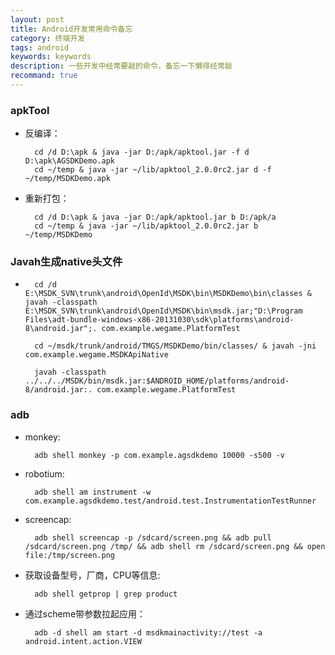 ```yaml
---
layout: post
title: Android开发常用命令备忘
category: 终端开发
tags: android
keywords: keywords
description: 一些开发中经常要敲的命令，备忘一下懒得经常敲
recommand: true
---
```


### apkTool

- 反编译： 
		
		cd /d D:\apk & java -jar D:/apk/apktool.jar -f d D:\apk\AGSDKDemo.apk
		cd ~/temp & java -jar ~/lib/apktool_2.0.0rc2.jar d -f  ~/temp/MSDKDemo.apk

- 重新打包：

		cd /d D:\apk & java -jar D:/apk/apktool.jar b D:/apk/a
		cd ~/temp & java -jar ~/lib/apktool_2.0.0rc2.jar b  ~/temp/MSDKDemo

### Javah生成native头文件

-	
		cd /d E:\MSDK_SVN\trunk\android\OpenId\MSDK\bin\MSDKDemo\bin\classes & javah -classpath E:\MSDK_SVN\trunk\android\OpenId\MSDK\bin\msdk.jar;"D:\Program Files\adt-bundle-windows-x86-20131030\sdk\platforms\android-8\android.jar";. com.example.wegame.PlatformTest
	
		cd ~/msdk/trunk/android/TMGS/MSDKDemo/bin/classes/ & javah -jni com.example.wegame.MSDKApiNative
		
		javah -classpath ../../../MSDK/bin/msdk.jar:$ANDROID_HOME/platforms/android-8/android.jar:. com.example.wegame.PlatformTest
	
### adb

- monkey:

		adb shell monkey -p com.example.agsdkdemo 10000 -s500 -v

- robotium:

		adb shell am instrument -w com.example.agsdkdemo.test/android.test.InstrumentationTestRunner
		
- screencap:

		adb shell screencap -p /sdcard/screen.png && adb pull /sdcard/screen.png /tmp/ && adb shell rm /sdcard/screen.png && open file:/tmp/screen.png

- 获取设备型号，厂商，CPU等信息:		
		
		adb shell getprop | grep product
		
- 通过scheme带参数拉起应用：

		adb -d shell am start -d msdkmainactivity://test -a android.intent.action.VIEW

